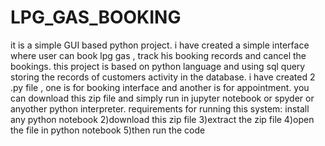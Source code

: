 # LPG_GAS_BOOKING
it is a simple GUI based python project. i have created a simple interface where user can book lpg gas , track his booking records and cancel the bookings. this project is based on python language and using sql query storing the records of customers activity in the database. i have created 2 .py file , one is for booking interface and another is for appointment. you can download this zip file and simply run in jupyter notebook or spyder or anyother python interpreter. requirements for running this system:  install any python notebook 2)download this zip file 3)extract the zip file 4)open the file in python notebook 5)then run the code
